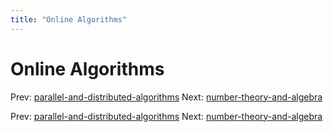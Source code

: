 ```yaml
---
title: "Online Algorithms"
---
```


# Online Algorithms

Prev: [parallel-and-distributed-algorithms](parallel-and-distributed-algorithms.md)
Next: [number-theory-and-algebra](number-theory-and-algebra.md)

Prev: [parallel-and-distributed-algorithms](parallel-and-distributed-algorithms.md)
Next: [number-theory-and-algebra](number-theory-and-algebra.md)
